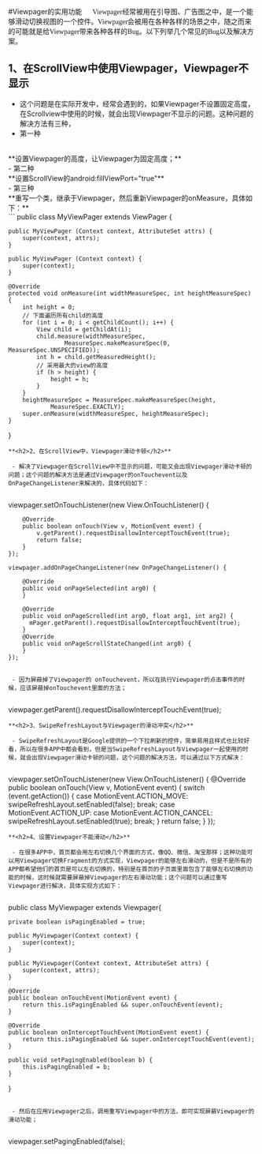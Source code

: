 #Viewpager的实用功能
<span style="font-family:‘Times New Roman‘;">&nbsp;&nbsp;&nbsp;&nbsp; Viewpager经常被用在引导图、广告图之中，是一个能够滑动切换视图的一个控件。Viewpager会被用在各种各样的场景之中，随之而来的可能就是给Viewpager带来各种各样的Bug。以下列举几个常见的Bug以及解决方案。</span>

**<h2>1、在ScrollView中使用Viewpager，Viewpager不显示</h2>**

 - 这个问题是在实际开发中，经常会遇到的，如果Viewpager不设置固定高度，在Scrollview中使用的时候，就会出现Viewpager不显示的问题。这种问题的解决方法有三种，
  - 第一种
  <br>
  **设置Viewpager的高度，让Viewpager为固定高度；**
  <br>
  - 第二种
  <br>
  **设置ScrollView的android:fillViewPort="true"**
  <br>
  - 第三种
  <br>
  **重写一个类，继承于Viewpager，然后重新Viewpager的onMeasure，具体如下：**
  <br>
```
public class MyViewPager extends ViewPager {

    public MyViewPager (Context context, AttributeSet attrs) {
        super(context, attrs);
    }

    public MyViewPager (Context context) {
        super(context);
    }

    @Override
    protected void onMeasure(int widthMeasureSpec, int heightMeasureSpec) {
        int height = 0;
        // 下面遍历所有child的高度
        for (int i = 0; i < getChildCount(); i++) {
            View child = getChildAt(i);
            child.measure(widthMeasureSpec,
                    MeasureSpec.makeMeasureSpec(0, MeasureSpec.UNSPECIFIED));
            int h = child.getMeasuredHeight();
            // 采用最大的view的高度
            if (h > height) {
                height = h;
            }
        }
        heightMeasureSpec = MeasureSpec.makeMeasureSpec(height,
                MeasureSpec.EXACTLY);
        super.onMeasure(widthMeasureSpec, heightMeasureSpec);
    }

}
```
**<h2>2、在ScrollView中，Viewpager滑动卡顿</h2>**

 - 解决了Viewpager在ScrollView中不显示的问题，可能又会出现Viewpager滑动卡顿的问题；这个问题的解决方法是通过Viewpager的onTouchevent以及OnPageChangeListener来解决的，具体代码如下：
 

```
viewpager.setOnTouchListener(new View.OnTouchListener() {  
  
        @Override  
        public boolean onTouch(View v, MotionEvent event) {  
            v.getParent().requestDisallowInterceptTouchEvent(true);  
            return false;  
        }  
    });  
  
    viewpager.addOnPageChangeListener(new OnPageChangeListener() {  
  
        @Override  
        public void onPageSelected(int arg0) {  
        }  
  
        @Override  
        public void onPageScrolled(int arg0, float arg1, int arg2) {  
          mPager.getParent().requestDisallowInterceptTouchEvent(true);  
        }   
        @Override   
        public void onPageScrollStateChanged(int arg0) {  
        }   
    });  
```

 - 因为屏蔽掉了Viewpager的 onTouchevent，所以在执行Viewpager的点击事件的时候，应该屏蔽掉onTouchevent里面的方法；
 

```
viewpager.getParent().requestDisallowInterceptTouchEvent(true);  
```
**<h2>3、SwipeRefreshLayout与Viewpager的滑动冲突</h2>**

 - SwipeRefreshLayout是Google提供的一个下拉刷新的控件，简单易用且样式也比较好看，所以在很多APP中都会看到，但是当SwipeRefreshLayout与Viewpager一起使用的时候，就会出现Viewpager滑动卡顿的问题，这个问题的解决方法，可以通过以下方式解决：
 

```
 viewpager.setOnTouchListener(new View.OnTouchListener() {
            @Override
            public boolean onTouch(View v, MotionEvent event) {
                switch (event.getAction()) {
                    case MotionEvent.ACTION_MOVE:
                        swipeRefreshLayout.setEnabled(false);
                        break;
                    case MotionEvent.ACTION_UP:
                    case MotionEvent.ACTION_CANCEL:
                        swipeRefreshLayout.setEnabled(true);
                        break;
                }
                return false;
            }
        });
```
**<h2>4、设置Viewpager不能滑动</h2>**

 - 在很多APP中，首页都会用左右切换几个界面的方式，像QQ、微信、淘宝那样；这种功能可以用Viewpager切换Fragment的方式实现，Viewpager的能够左右滑动的，但是不是所有的APP都希望他们的首页是可以左右切换的，特别是在首页的子页面里面包含了能够左右切换的功能的时候，这时候就需要屏蔽掉Viewpager的左右滑动功能；这个问题可以通过重写Viewpager进行解决，具体实现方式如下：
 

```
public class MyViewpager extends Viewpager{

    private boolean isPagingEnabled = true;

    public MyViewpager(Context context) {
        super(context);
    }

    public MyViewpager(Context context, AttributeSet attrs) {
        super(context, attrs);
    }

    @Override
    public boolean onTouchEvent(MotionEvent event) {
        return this.isPagingEnabled && super.onTouchEvent(event);
    }

    @Override
    public boolean onInterceptTouchEvent(MotionEvent event) {
        return this.isPagingEnabled && super.onInterceptTouchEvent(event);
    }

    public void setPagingEnabled(boolean b) {
        this.isPagingEnabled = b;
    }
}

```

 - 然后在应用Viewpager之后，调用重写Viewpager中的方法，即可实现屏蔽Viewpager的滑动功能；
 

```
viewpager.setPagingEnabled(false);
```
